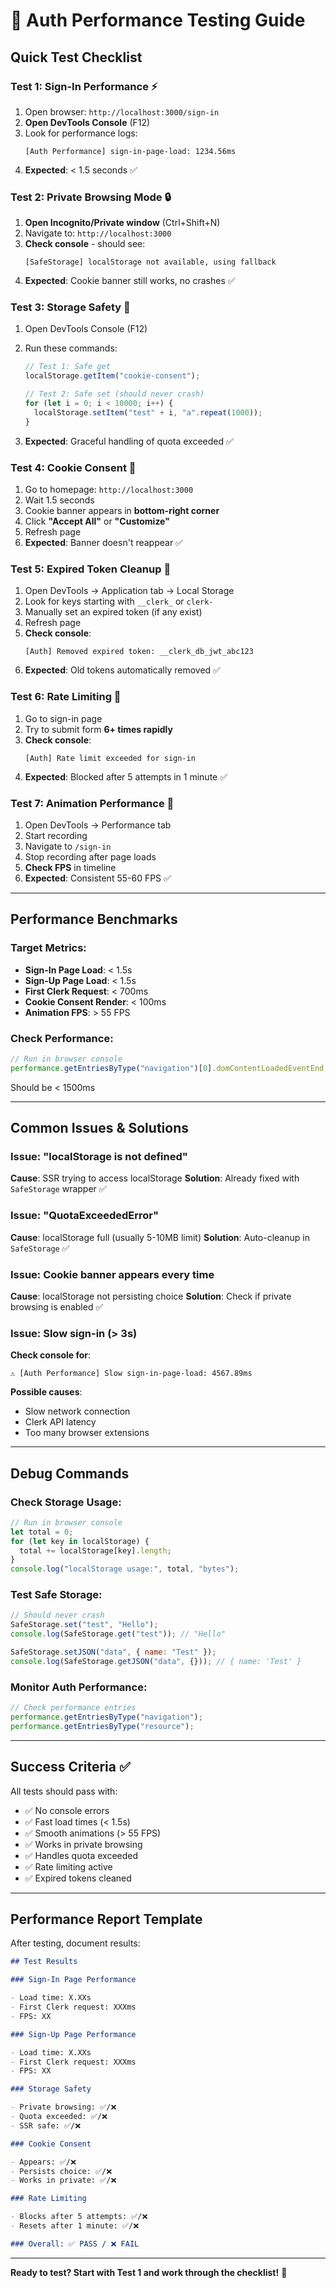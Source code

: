 # 🧪 Auth Performance Testing Guide

## Quick Test Checklist

### Test 1: Sign-In Performance ⚡

1. Open browser: `http://localhost:3000/sign-in`
2. **Open DevTools Console** (F12)
3. Look for performance logs:
   ```
   [Auth Performance] sign-in-page-load: 1234.56ms
   ```
4. **Expected**: < 1.5 seconds ✅

### Test 2: Private Browsing Mode 🔒

1. **Open Incognito/Private window** (Ctrl+Shift+N)
2. Navigate to: `http://localhost:3000`
3. **Check console** - should see:
   ```
   [SafeStorage] localStorage not available, using fallback
   ```
4. **Expected**: Cookie banner still works, no crashes ✅

### Test 3: Storage Safety 💾

1. Open DevTools Console (F12)
2. Run these commands:

   ```javascript
   // Test 1: Safe get
   localStorage.getItem("cookie-consent");

   // Test 2: Safe set (should never crash)
   for (let i = 0; i < 10000; i++) {
     localStorage.setItem("test" + i, "a".repeat(1000));
   }
   ```

3. **Expected**: Graceful handling of quota exceeded ✅

### Test 4: Cookie Consent 🍪

1. Go to homepage: `http://localhost:3000`
2. Wait 1.5 seconds
3. Cookie banner appears in **bottom-right corner**
4. Click **"Accept All"** or **"Customize"**
5. Refresh page
6. **Expected**: Banner doesn't reappear ✅

### Test 5: Expired Token Cleanup 🧹

1. Open DevTools → Application tab → Local Storage
2. Look for keys starting with `__clerk_` or `clerk-`
3. Manually set an expired token (if any exist)
4. Refresh page
5. **Check console**:
   ```
   [Auth] Removed expired token: __clerk_db_jwt_abc123
   ```
6. **Expected**: Old tokens automatically removed ✅

### Test 6: Rate Limiting 🚫

1. Go to sign-in page
2. Try to submit form **6+ times rapidly**
3. **Check console**:
   ```
   [Auth] Rate limit exceeded for sign-in
   ```
4. **Expected**: Blocked after 5 attempts in 1 minute ✅

### Test 7: Animation Performance 🎨

1. Open DevTools → Performance tab
2. Start recording
3. Navigate to `/sign-in`
4. Stop recording after page loads
5. **Check FPS** in timeline
6. **Expected**: Consistent 55-60 FPS ✅

---

## Performance Benchmarks

### Target Metrics:

- **Sign-In Page Load**: < 1.5s
- **Sign-Up Page Load**: < 1.5s
- **First Clerk Request**: < 700ms
- **Cookie Consent Render**: < 100ms
- **Animation FPS**: > 55 FPS

### Check Performance:

```javascript
// Run in browser console
performance.getEntriesByType("navigation")[0].domContentLoadedEventEnd;
```

Should be < 1500ms

---

## Common Issues & Solutions

### Issue: "localStorage is not defined"

**Cause**: SSR trying to access localStorage
**Solution**: Already fixed with `SafeStorage` wrapper ✅

### Issue: "QuotaExceededError"

**Cause**: localStorage full (usually 5-10MB limit)
**Solution**: Auto-cleanup in `SafeStorage` ✅

### Issue: Cookie banner appears every time

**Cause**: localStorage not persisting choice
**Solution**: Check if private browsing is enabled ✅

### Issue: Slow sign-in (> 3s)

**Check console for**:

```
⚠️ [Auth Performance] Slow sign-in-page-load: 4567.89ms
```

**Possible causes**:

- Slow network connection
- Clerk API latency
- Too many browser extensions

---

## Debug Commands

### Check Storage Usage:

```javascript
// Run in browser console
let total = 0;
for (let key in localStorage) {
  total += localStorage[key].length;
}
console.log("localStorage usage:", total, "bytes");
```

### Test Safe Storage:

```javascript
// Should never crash
SafeStorage.set("test", "Hello");
console.log(SafeStorage.get("test")); // "Hello"

SafeStorage.setJSON("data", { name: "Test" });
console.log(SafeStorage.getJSON("data", {})); // { name: 'Test' }
```

### Monitor Auth Performance:

```javascript
// Check performance entries
performance.getEntriesByType("navigation");
performance.getEntriesByType("resource");
```

---

## Success Criteria ✅

All tests should pass with:

- ✅ No console errors
- ✅ Fast load times (< 1.5s)
- ✅ Smooth animations (> 55 FPS)
- ✅ Works in private browsing
- ✅ Handles quota exceeded
- ✅ Rate limiting active
- ✅ Expired tokens cleaned

---

## Performance Report Template

After testing, document results:

```markdown
## Test Results

### Sign-In Page Performance

- Load time: X.XXs
- First Clerk request: XXXms
- FPS: XX

### Sign-Up Page Performance

- Load time: X.XXs
- First Clerk request: XXXms
- FPS: XX

### Storage Safety

- Private browsing: ✅/❌
- Quota exceeded: ✅/❌
- SSR safe: ✅/❌

### Cookie Consent

- Appears: ✅/❌
- Persists choice: ✅/❌
- Works in private: ✅/❌

### Rate Limiting

- Blocks after 5 attempts: ✅/❌
- Resets after 1 minute: ✅/❌

### Overall: ✅ PASS / ❌ FAIL
```

---

**Ready to test? Start with Test 1 and work through the checklist!** 🚀
